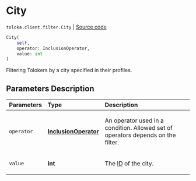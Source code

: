 # City
`toloka.client.filter.City` | [Source code](https://github.com/Toloka/toloka-kit/blob/v1.2.0/src/client/filter.py#L356)

```python
City(
    self,
    operator: InclusionOperator,
    value: int
)
```

Filtering Tolokers by a city specified in their profiles.

## Parameters Description

| Parameters | Type | Description |
| :----------| :----| :-----------|
`operator`|**[InclusionOperator](toloka.client.primitives.operators.InclusionOperator.md)**|<p>An operator used in a condition. Allowed set of operators depends on the filter.</p>
`value`|**int**|<p>The [ID](https://toloka.ai/docs/api/regions) of the city.</p>
